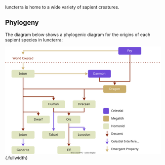 Iuncterra is home to a wide variety of sapient creatures. 


## Phylogeny
The diagram below shows a phylogenic diagram for the origins of each sapient species in Iuncterra:

![Phylogenic Tree](phylotree.svg){.fullwidth}